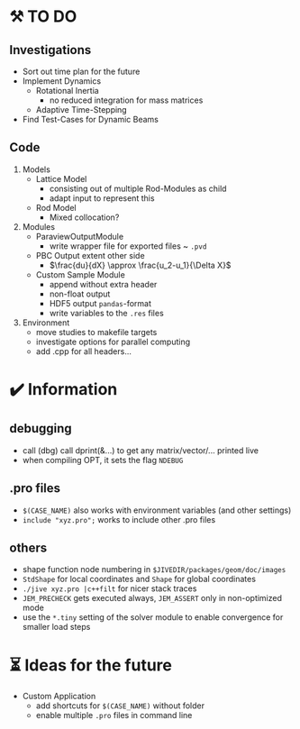 # :hammer_and_pick: TO DO 
## Investigations
- Sort out time plan for the future
- Implement Dynamics
  - Rotational Inertia
    - no reduced integration for mass matrices
  - Adaptive Time-Stepping
- Find Test-Cases for Dynamic Beams
## Code
1. Models
    - Lattice Model
      - consisting out of multiple Rod-Modules as child
      - adapt input to represent this
    - Rod Model
      - Mixed collocation?
2. Modules
    - ParaviewOutputModule
      - write wrapper file for exported files ~ `.pvd`
    - PBC Output extent other side
      - $\frac{du}{dX} \approx \frac{u_2-u_1}{\Delta X}$
    - Custom Sample Module
      - append without extra header
      - non-float output
      - HDF5 output `pandas`-format
      - write variables to the `.res` files
4. Environment
    - move studies to makefile targets
    - investigate options for parallel computing
    - add .cpp for all headers...
 
# :heavy_check_mark: Information
## debugging
- call (dbg) call dprint(&...) to get any matrix/vector/... printed live
- when compiling OPT, it sets the flag `NDEBUG`
## .pro files
- `$(CASE_NAME)` also works with environment variables (and other settings)
- `include "xyz.pro";` works to include other .pro files
## others
- shape function node numbering in `$JIVEDIR/packages/geom/doc/images`
- `StdShape` for local coordinates and `Shape` for global coordinates
- `./jive xyz.pro |c++filt` for nicer stack traces
- `JEM_PRECHECK` gets executed always, `JEM_ASSERT` only in non-optimized mode
- use the `*.tiny` setting of the solver module to enable convergence for smaller load steps

# :hourglass_flowing_sand: Ideas for the future
- Custom Application
  - add shortcuts for `$(CASE_NAME)` without folder
  - enable multiple `.pro` files in command line
